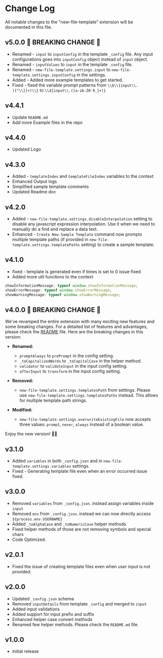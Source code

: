 # Change Log

All notable changes to the "new-file-template" extension will be documented in this file.

## v5.0.0 🎉 BREAKING CHANGE 🚀

 - Renamed - `input` to `inputConfig` in the template `_config` file. Any input configurations goes into `inputConfig` object instead of `input` object. 
 - Renamed - `inputValues` to `input` in the template `_config` file. 
 - Renamed - `new-file-template.settings.input` to `new-file-template.settings.inputConfig` in the settings.
 - Added  - Added more example templates to get started.
 - Fixed - fixed the variable prompt patterns from `\\$\\{input\\.([^\\}]+)\\}` to `\\${input\\.([a-zA-Z0-9_]+)}`

## v4.4.1

 - Update `README.md`
 - Add more Example files in the repo

## v4.4.0

- Updated Logo

## v4.3.0

- Added - `templateIndex` and `templateFileIndex` variables to the context
- Enhanced Output logs
- Simplified sample template comments
- Updated Readme doc

## v4.2.0

- Added - `new-file-template.settings.disableInterpolation` setting to disable any javascript expression interpolation. Use it when we need to manually do a find and replace a data text.
- Enhanced - `Create New Sample Template` command now prompts multiple template paths (if provided in `new-file-template.settings.templatePaths` setting) to create a sample template.

## v4.1.0

- fixed - template is generated even if times is set to 0 issue fixed
- Added more util functions to the context

```ts
showInformationMessage: typeof window.showInformationMessage;
showErrorMessage: typeof window.showErrorMessage;
showWarningMessage: typeof window.showWarningMessage;
```

## v4.0.0 🎉 BREAKING CHANGE 🚀

We've revamped the entire extension with many exciting new features and some breaking changes. For a detailed list of features and advantages, please check the [README](./README.md#features) file. Here are the breaking changes in this version:

- **Renamed:**

  - `promptAlways` to `prePrompt` in the config setting.
  - `_toCapitalizedWords` to `_toCapitalCase` in the helper method.
  - `validator` to `validateInput` in the input config setting.
  - `afterInput` to `transform` in the input config setting.

- **Removed:**

  - `new-file-template.settings.templatesPath` from settings. Please use `new-file-template.settings.templatesPaths` instead. This allows for multiple template path strings.

- **Modified:**
  - `new-file-template.settings.overwriteExistingFile` now accepts three values: `prompt`, `never`, `always` instead of a boolean value.

Enjoy the new version! 🎉✨

## v3.1.0

- Added `variables` in both `_config.json` and in `new-file-template.settings.variables` settings.
- Fixed - Generating template file even when an error occurred issue fixed.

## v3.0.0

- Removed `variables` from `_config.json`. instead assign variables inside `input`
- Removed `env` from `_config.json`. instead we can now directly access `${process.env.USERNAME}`
- Added `_toAlphaCase` and `_toNumericCase` helper methods
- Fixed helper methods of those are not removing symbols and special chars
- Code Optimized.

## v2.0.1

- Fixed the issue of creating template files even when user input is not provided.

## v2.0.0

- Updated `_config.json` schema
- Removed `inputDetails` from template `_config` and merged to `input`
- Added input validations
- Added support for input prefix and suffix
- Enhanced helper case convert methods
- Renamed few helper methods. Please check the `README.md` file.

## v1.0.0

- Initial release
